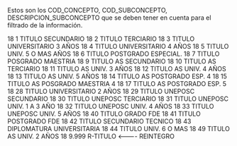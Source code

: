 Estos son los COD_CONCEPTO,	COD_SUBCONCEPTO, DESCRIPCION_SUBCONCEPTO que se deben tener en cuenta para el filtrado de la información.

18	1	TITULO SECUNDARIO
18	2	TITULO TERCIARIO
18	3	TITULO UNIVERSITARIO 3 AÑOS
18	4	TITULO UNIVERSITARIO 4 AÑOS
18	5	TITULO UNIV. 5 O MAS AÑOS
18	6	TITULO POSTGRADO ESPECIAL.
18	7	TITULO POSGRADO MAESTRIA
18	9	TITULO AS SECUNDARIO
18	10	TITULO AS TERCIARIO
18	11	TITULO AS UNIV. 3 AÑOS
18	12	TITULO AS UNIV. 4 AÑOS
18	13	TITULO AS UNIV. 5 AÑOS
18	14	TITULO AS POSTGRADO ESP. 4
18	15	TITULO AS POSGRADO MAESTRIA 4
18	17	TITULO AS POSTGRADO ESP. 5
18	28	TITULO UNIVERSITARIO 2 AÑOS
18	29	TITULO UNEPOSC SECUNDARIO
18	30	TITULO UNEPOSC TERCIARIO
18	31	TITULO UNEPOSC UNIV. 1 A 3 AÑO
18	32	TITULO UNEPOSC UNIV. 4 AÑOS
18	33	TITULO UNEPOSC UNIV. 5 AÑOS
18	40	TITULO GRADO FDE
18	41	TITULO POSTGRADO FDE
18	42	TITULO SECUNDARIO TECNICO
18	43	DIPLOMATURA UNIVERSITARIA
18	44	TITULO UNIV. 6 O MAS
18	49	TITULO AS UNIV. 2 AÑOS
18	9.999	R-TITULO    <---- REINTEGRO
